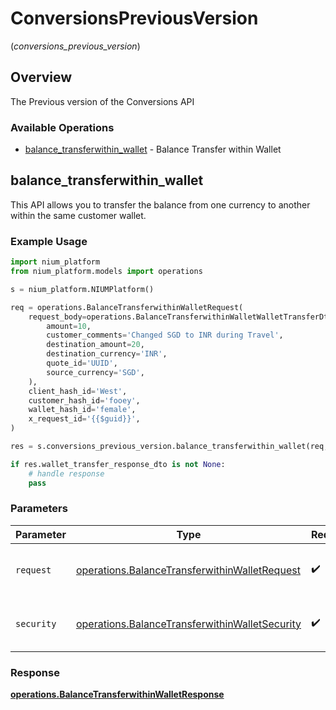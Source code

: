 # ConversionsPreviousVersion
(*conversions_previous_version*)

## Overview

The Previous version of the Conversions API

### Available Operations

* [balance_transferwithin_wallet](#balance_transferwithin_wallet) - Balance Transfer within Wallet

## balance_transferwithin_wallet

This API allows you to transfer the balance from one currency to another within the same customer wallet.

### Example Usage

```python
import nium_platform
from nium_platform.models import operations

s = nium_platform.NIUMPlatform()

req = operations.BalanceTransferwithinWalletRequest(
    request_body=operations.BalanceTransferwithinWalletWalletTransferDto(
        amount=10,
        customer_comments='Changed SGD to INR during Travel',
        destination_amount=20,
        destination_currency='INR',
        quote_id='UUID',
        source_currency='SGD',
    ),
    client_hash_id='West',
    customer_hash_id='fooey',
    wallet_hash_id='female',
    x_request_id='{{$guid}}',
)

res = s.conversions_previous_version.balance_transferwithin_wallet(req, "")

if res.wallet_transfer_response_dto is not None:
    # handle response
    pass
```

### Parameters

| Parameter                                                                                                        | Type                                                                                                             | Required                                                                                                         | Description                                                                                                      |
| ---------------------------------------------------------------------------------------------------------------- | ---------------------------------------------------------------------------------------------------------------- | ---------------------------------------------------------------------------------------------------------------- | ---------------------------------------------------------------------------------------------------------------- |
| `request`                                                                                                        | [operations.BalanceTransferwithinWalletRequest](../../models/operations/balancetransferwithinwalletrequest.md)   | :heavy_check_mark:                                                                                               | The request object to use for the request.                                                                       |
| `security`                                                                                                       | [operations.BalanceTransferwithinWalletSecurity](../../models/operations/balancetransferwithinwalletsecurity.md) | :heavy_check_mark:                                                                                               | The security requirements to use for the request.                                                                |


### Response

**[operations.BalanceTransferwithinWalletResponse](../../models/operations/balancetransferwithinwalletresponse.md)**

